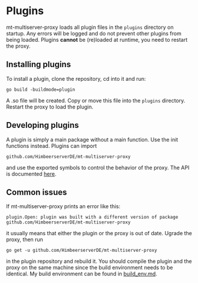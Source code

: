 # Plugins
mt-multiserver-proxy loads all plugin files in the `plugins` directory
on startup. Any errors will be logged and do not prevent other plugins
from being loaded. Plugins **cannot** be (re)loaded at runtime, you
need to restart the proxy.
## Installing plugins
To install a plugin, clone the repository, cd into it and run:
```
go build -buildmode=plugin
```
A .so file will be created. Copy or move this file into the `plugins`
directory. Restart the proxy to load the plugin.
## Developing plugins
A plugin is simply a main package without a main function. Use the init
functions instead. Plugins can import
```
github.com/HimbeerserverDE/mt-multiserver-proxy
```
and use the exported symbols to control the behavior of the proxy.
The API is documented [here](https://pkg.go.dev/github.com/HimbeerserverDE/mt-multiserver-proxy).
## Common issues
If mt-multiserver-proxy prints an error like this:
```
plugin.Open: plugin was built with a different version of package github.com/HimbeerserverDE/mt-multiserver-proxy
```
it usually means that either the plugin or the proxy is out of date.
Ugrade the proxy, then run
```
go get -u github.com/HimbeerserverDE/mt-multiserver-proxy
```
in the plugin repository and rebuild it.
You should compile the plugin and the proxy on the same machine since
the build environment needs to be identical. My build environment
can be found in [build_env.md](https://github.com/HimbeerserverDE/mt-multiserver-proxy/blob/main/doc/build_env.md).
